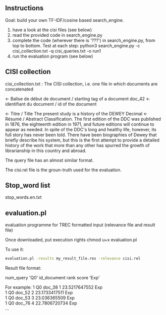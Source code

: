 
Instructions
-------------

Goal: build your own TF-IDF/cosine based search_engine.

1) have a look at the cisi files (see below)
2) read the provided code in search_engine.py
3) complete the code (wherever there is '???') in search_engine.py, from top to bottom. Test at each step:
python3 search_engine.py -c cisi_collection.txt -q cisi_queries.txt -o run1
4) run the evaluation program (see below)




CISI collection
---------------

cisi_collection.txt : The CISI collection, i.e. one file in which documents are concatenated

<document>                                                      <- Balise de début de document / starting tag of a document
<docno>doc_42</docno>                                           <- identifiant du document / id of the document
<title>18 Editions of the Dewey Decimal Classifications</title> <- Titre / Title
<text>
   The present study is a history of the DEWEY Decimal          <- Résumé / Abstract
Classification.  The first edition of the DDC was published
in 1876, the eighteenth edition in 1971, and future editions
will continue to appear as needed.  In spite of the DDC's
long and healthy life, however, its full story has never
been told.  There have been biographies of Dewey
that briefly describe his system, but this is the first
attempt to provide a detailed history of the work that
more than any other has spurred the growth of
librarianship in this country and abroad.
</text>
</document>


The query file has an almost similar format.

The cisi.rel file is the groun-truth used for the evaluation.


Stop_word list
--------------

stop_words.en.txt


evaluation.pl
-------------

evaluation programme for TREC formatted input (relevance file and result file)

Once downloaded, put execution rights 
chmod u+x evaluation.pl

To use it:
```bash
evaluation.pl -results my_result_file.res -relevance cisi.rel
```


Result file format:

num_query   'Q0'   id_document   rank  score  'Exp'

For example:
1 Q0 doc_38 1 23.5217647552 Exp\
1 Q0 doc_52 2 23.1733417511 Exp\
1 Q0 doc_53 3 23.036365509 Exp\
1 Q0 doc_76 4 22.7806720734 Exp\
...





